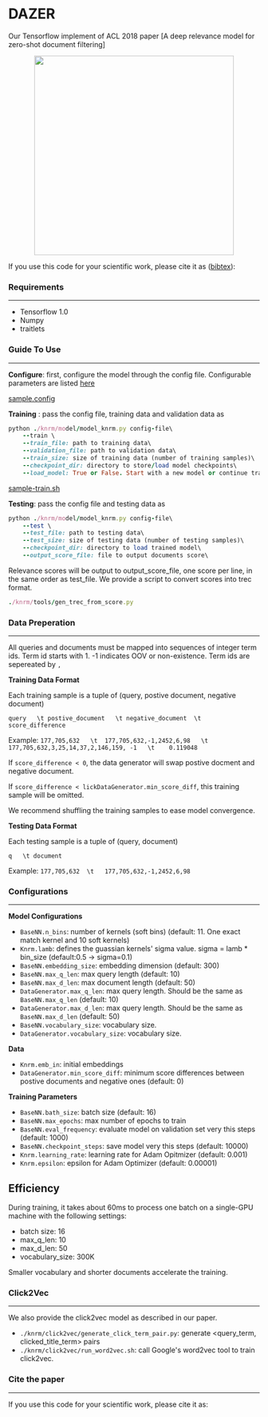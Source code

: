 # DAZER
Our Tensorflow implement of ACL 2018 paper [A deep relevance model for zero-shot document filtering]

<p align="center"> 
<img src='https://github.com/WHUIR/DAZER/blob/master/model-img.png' width="400" align="center">
</p>

If you use this code for your scientific work, please cite it as ([bibtex](#cite-the-paper)):

### Requirements
---
- Tensorflow 1.0 
- Numpy
- traitlets

### Guide To Use
---
**Configure**: first, configure the model through the config file. Configurable parameters are listed [here](#configurations)

[sample.config](https://github.com/AdeDZY/K-NRM/blob/master/sample.config)

**Training** : pass the config file, training data and validation data as
```ruby
python ./knrm/model/model_knrm.py config-file\
    --train \
    --train_file: path to training data\
    --validation_file: path to validation data\
    --train_size: size of training data (number of training samples)\
    --checkpoint_dir: directory to store/load model checkpoints\ 
    --load_model: True or False. Start with a new model or continue training
```

[sample-train.sh](https://github.com/AdeDZY/K-NRM/blob/master/sample-train.sh)

**Testing**: pass the config file and testing data as
```ruby
python ./knrm/model/model_knrm.py config-file\
    --test \
    --test_file: path to testing data\
    --test_size: size of testing data (number of testing samples)\
    --checkpoint_dir: directory to load trained model\
    --output_score_file: file to output documents score\

```
Relevance scores will be output to output_score_file, one score per line, in the same order as test_file.
We provide a script to convert scores into trec format.
```ruby
./knrm/tools/gen_trec_from_score.py
```

### Data Preperation
---
All queries and documents must be mapped into sequences of integer term ids. Term id starts with 1.
-1 indicates OOV or non-existence. Term ids are sepereated by `,`

**Training Data Format**

Each training sample is a tuple of (query, postive document, negative document)

`query   \t postive_document   \t negative_document  \t score_difference `

Example: `177,705,632   \t  177,705,632,-1,2452,6,98   \t  177,705,632,3,25,14,37,2,146,159, -1   \t    0.119048`

If `score_difference < 0`, the data generator will swap postive docment and negative document.

If `score_difference < lickDataGenerator.min_score_diff`, this training sample will be omitted.

We recommend shuffling the training samples to ease model convergence. 

**Testing Data Format**

Each testing sample is a tuple of (query, document)

`q   \t document`

Example: `177,705,632  \t   177,705,632,-1,2452,6,98`



### Configurations 
---

**Model Configurations**
- <code>BaseNN.n_bins</code>: number of kernels (soft bins) (default: 11. One exact match kernel and 10 soft kernels)
- <code>Knrm.lamb</code>: defines the guassian kernels' sigma value. sigma = lamb * bin_size (default:0.5 -> sigma=0.1)
- <code>BaseNN.embedding_size</code>: embedding dimension (default: 300)
- <code>BaseNN.max_q_len</code>: max query length (default: 10)
- <code>BaseNN.max_d_len</code>: max document length (default: 50)
- <code>DataGenerator.max_q_len</code>: max query length. Should be the same as <code>BaseNN.max_q_len</code> (default: 10)
- <code>DataGenerator.max_d_len</code>: max query length. Should be the same as <code>BaseNN.max_d_len</code> (default: 50)
- <code>BaseNN.vocabulary_size</code>: vocabulary size.
- <code>DataGenerator.vocabulary_size</code>: vocabulary size.



**Data**
- <code>Knrm.emb_in</code>: initial embeddings
- <code>DataGenerator.min_score_diff</code>: 
minimum score differences between postive documents and negative ones (default: 0)

**Training Parameters**
- <code>BaseNN.bath_size</code>: batch size (default: 16)
- <code>BaseNN.max_epochs</code>: max number of epochs to train
- <code>BaseNN.eval_frequency</code>: evaluate model on validation set very this steps (default: 1000)
- <code>BaseNN.checkpoint_steps</code>: save model very this steps (default: 10000)
- <code>Knrm.learning_rate</code>: learning rate for Adam Opitmizer (default: 0.001)
- <code>Knrm.epsilon</code>: epsilon for Adam Optimizer (default: 0.00001)

Efficiency
---
During training, it takes about 60ms to process one batch on a single-GPU machine with the following settings:
- batch size: 16
- max_q_len: 10
- max_d_len: 50
- vocabulary_size: 300K

Smaller vocabulary and shorter documents accelerate the training.

### Click2Vec
---
We also provide the click2vec model as described in our paper.
- <code>./knrm/click2vec/generate_click_term_pair.py</code>: generate <query_term, clicked_title_term> pairs
- <code>./knrm/click2vec/run_word2vec.sh</code>: call Google's word2vec tool to train click2vec.

### Cite the paper
---
If you use this code for your scientific work, please cite it as:






